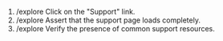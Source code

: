1. /explore Click on the "Support" link.
2. /explore Assert that the support page loads completely.
3. /explore Verify the presence of common support resources.